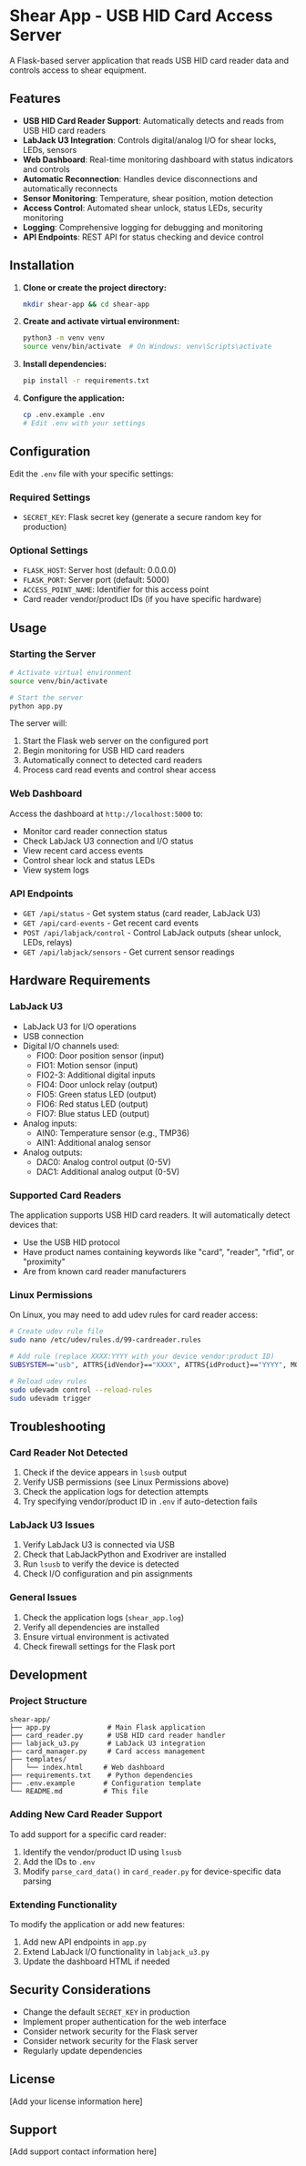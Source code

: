 # Shear App - USB HID Card Access Server

A Flask-based server application that reads USB HID card reader data and controls access to shear equipment.

## Features

- **USB HID Card Reader Support**: Automatically detects and reads from USB HID card readers
- **LabJack U3 Integration**: Controls digital/analog I/O for shear locks, LEDs, sensors
- **Web Dashboard**: Real-time monitoring dashboard with status indicators and controls
- **Automatic Reconnection**: Handles device disconnections and automatically reconnects
- **Sensor Monitoring**: Temperature, shear position, motion detection
- **Access Control**: Automated shear unlock, status LEDs, security monitoring
- **Logging**: Comprehensive logging for debugging and monitoring
- **API Endpoints**: REST API for status checking and device control

## Installation

1. **Clone or create the project directory:**
   ```bash
   mkdir shear-app && cd shear-app
   ```

2. **Create and activate virtual environment:**
   ```bash
   python3 -m venv venv
   source venv/bin/activate  # On Windows: venv\Scripts\activate
   ```

3. **Install dependencies:**
   ```bash
   pip install -r requirements.txt
   ```

4. **Configure the application:**
   ```bash
   cp .env.example .env
   # Edit .env with your settings
   ```

## Configuration

Edit the `.env` file with your specific settings:

### Required Settings
- `SECRET_KEY`: Flask secret key (generate a secure random key for production)

### Optional Settings
- `FLASK_HOST`: Server host (default: 0.0.0.0)
- `FLASK_PORT`: Server port (default: 5000)
- `ACCESS_POINT_NAME`: Identifier for this access point
- Card reader vendor/product IDs (if you have specific hardware)

## Usage

### Starting the Server

```bash
# Activate virtual environment
source venv/bin/activate

# Start the server
python app.py
```

The server will:
1. Start the Flask web server on the configured port
2. Begin monitoring for USB HID card readers
3. Automatically connect to detected card readers
4. Process card read events and control shear access

### Web Dashboard

Access the dashboard at `http://localhost:5000` to:
- Monitor card reader connection status
- Check LabJack U3 connection and I/O status
- View recent card access events
- Control shear lock and status LEDs
- View system logs

### API Endpoints

- `GET /api/status` - Get system status (card reader, LabJack U3)
- `GET /api/card-events` - Get recent card events
- `POST /api/labjack/control` - Control LabJack outputs (shear unlock, LEDs, relays)
- `GET /api/labjack/sensors` - Get current sensor readings

## Hardware Requirements

### LabJack U3
- LabJack U3 for I/O operations
- USB connection
- Digital I/O channels used:
  - FIO0: Door position sensor (input)
  - FIO1: Motion sensor (input)
  - FIO2-3: Additional digital inputs
  - FIO4: Door unlock relay (output)
  - FIO5: Green status LED (output)
  - FIO6: Red status LED (output)
  - FIO7: Blue status LED (output)
- Analog inputs:
  - AIN0: Temperature sensor (e.g., TMP36)
  - AIN1: Additional analog sensor
- Analog outputs:
  - DAC0: Analog control output (0-5V)
  - DAC1: Additional analog output (0-5V)

### Supported Card Readers
The application supports USB HID card readers. It will automatically detect devices that:
- Use the USB HID protocol
- Have product names containing keywords like "card", "reader", "rfid", or "proximity"
- Are from known card reader manufacturers

### Linux Permissions
On Linux, you may need to add udev rules for card reader access:

```bash
# Create udev rule file
sudo nano /etc/udev/rules.d/99-cardreader.rules

# Add rule (replace XXXX:YYYY with your device vendor:product ID)
SUBSYSTEM=="usb", ATTRS{idVendor}=="XXXX", ATTRS{idProduct}=="YYYY", MODE="0666"

# Reload udev rules
sudo udevadm control --reload-rules
sudo udevadm trigger
```

## Troubleshooting

### Card Reader Not Detected
1. Check if the device appears in `lsusb` output
2. Verify USB permissions (see Linux Permissions above)
3. Check the application logs for detection attempts
4. Try specifying vendor/product ID in `.env` if auto-detection fails

### LabJack U3 Issues
1. Verify LabJack U3 is connected via USB
2. Check that LabJackPython and Exodriver are installed
3. Run `lsusb` to verify the device is detected
4. Check I/O configuration and pin assignments

### General Issues
1. Check the application logs (`shear_app.log`)
2. Verify all dependencies are installed
3. Ensure virtual environment is activated
4. Check firewall settings for the Flask port

## Development

### Project Structure
```
shear-app/
├── app.py              # Main Flask application
├── card_reader.py      # USB HID card reader handler
├── labjack_u3.py       # LabJack U3 integration
├── card_manager.py     # Card access management
├── templates/
│   └── index.html     # Web dashboard
├── requirements.txt    # Python dependencies
├── .env.example       # Configuration template
└── README.md          # This file
```

### Adding New Card Reader Support
To add support for a specific card reader:
1. Identify the vendor/product ID using `lsusb`
2. Add the IDs to `.env`
3. Modify `parse_card_data()` in `card_reader.py` for device-specific data parsing

### Extending Functionality
To modify the application or add new features:
1. Add new API endpoints in `app.py`
2. Extend LabJack I/O functionality in `labjack_u3.py`
3. Update the dashboard HTML if needed

## Security Considerations

- Change the default `SECRET_KEY` in production
- Implement proper authentication for the web interface
- Consider network security for the Flask server
- Consider network security for the Flask server
- Regularly update dependencies

## License

[Add your license information here]

## Support

[Add support contact information here]
